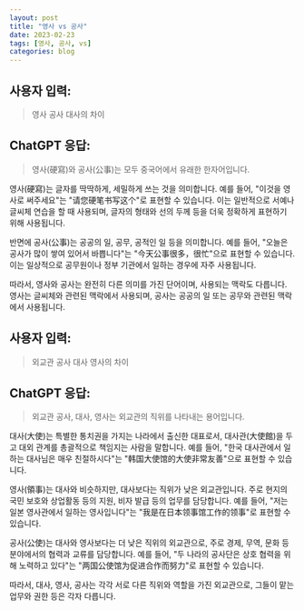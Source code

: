 ```yaml
---
layout: post
title: "영사 vs 공사"
date: 2023-02-23
tags: [영사, 공사, vs]
categories: blog
---
```


## 사용자 입력:
> 영사 공사 대사의 차이

## ChatGPT 응답:
> 영사(硬寫)와 공사(公事)는 모두 중국어에서 유래한 한자어입니다. 

영사(硬寫)는 글자를 딱딱하게, 세밀하게 쓰는 것을 의미합니다. 예를 들어, "이것을 영사로 써주세요"는 "请您硬笔书写这个"로 표현할 수 있습니다. 이는 일반적으로 서예나 글씨체 연습을 할 때 사용되며, 글자의 형태와 선의 두께 등을 더욱 정확하게 표현하기 위해 사용됩니다.

반면에 공사(公事)는 공공의 일, 공무, 공적인 일 등을 의미합니다. 예를 들어, "오늘은 공사가 많이 쌓여 있어서 바쁩니다"는 "今天公事很多，很忙"으로 표현할 수 있습니다. 이는 일상적으로 공무원이나 정부 기관에서 일하는 경우에 자주 사용됩니다.

따라서, 영사와 공사는 완전히 다른 의미를 가진 단어이며, 사용되는 맥락도 다릅니다. 영사는 글씨체와 관련된 맥락에서 사용되며, 공사는 공공의 일 또는 공무와 관련된 맥락에서 사용됩니다.

## 사용자 입력:
> 외교관 공사 대사 영사의 차이

## ChatGPT 응답:
> 외교관 공사, 대사, 영사는 외교관의 직위를 나타내는 용어입니다. 

대사(大使)는 특별한 통치권을 가지는 나라에서 출신한 대표로서, 대사관(大使館)을 두고 대외 관계를 총괄적으로 책임지는 사람을 말합니다. 예를 들어, "한국 대사관에서 일하는 대사님은 매우 친절하시다"는 "韩国大使馆的大使非常友善"으로 표현할 수 있습니다.

영사(領事)는 대사와 비슷하지만, 대사보다는 직위가 낮은 외교관입니다. 주로 현지의 국민 보호와 상업활동 등의 지원, 비자 발급 등의 업무를 담당합니다. 예를 들어, "저는 일본 영사관에서 일하는 영사입니다"는 "我是在日本领事馆工作的领事"로 표현할 수 있습니다.

공사(公使)는 대사와 영사보다는 더 낮은 직위의 외교관으로, 주로 경제, 무역, 문화 등 분야에서의 협력과 교류를 담당합니다. 예를 들어, "두 나라의 공사단은 상호 협력을 위해 노력하고 있다"는 "两国公使馆为促进合作而努力"로 표현할 수 있습니다.

따라서, 대사, 영사, 공사는 각각 서로 다른 직위와 역할을 가진 외교관으로, 그들이 맡는 업무와 권한 등은 각자 다릅니다.

